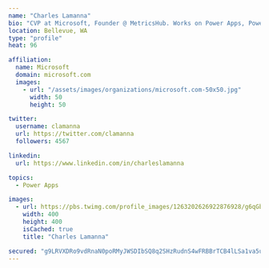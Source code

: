 ```yaml
---
name: "Charles Lamanna"
bio: "CVP at Microsoft, Founder @ MetricsHub. Works on Power Apps, Power Automate, Power Virtual Agent, Common Data Service and Dynamics 365."
location: Bellevue, WA
type: "profile"
heat: 96

affiliation:
  name: Microsoft
  domain: microsoft.com
  images:
    - url: "/assets/images/organizations/microsoft.com-50x50.jpg"
      width: 50
      height: 50

twitter:
  username: clamanna
  url: https://twitter.com/clamanna
  followers: 4567

linkedin:
  url: https://www.linkedin.com/in/charleslamanna

topics:
  - Power Apps

images:
  - url: https://pbs.twimg.com/profile_images/1263202626922876928/g6qGbHZ-_400x400.jpg
    width: 400
    height: 400
    isCached: true
    title: "Charles Lamanna"

secured: "g9LRVXDRo9vdRnaN0poRMyJWSDIbSQ8q2SHzRudnS4wFRBBrTCB4lLSa1va5ujOhau3I0JULu7JQIIka2RICuoH2yvE4+UGGhooWs7DptnifGdKvb0Vgxl1mg7fHTbS6TSFd/xc9Y/11Zj2chiSIsuO/UeqEAc/Lx9IJhQSSWY7eT+NKmwHq/xthO5j9KVEtw9xn1MA0OLIdFOjT5CSTpYqKKyxkMHIFQ16Gyg4D0EIBb9pcRRZM4aQh1ANXHSXGfl7PuIRi9LLdt7SXLYCKuGHeouFB2Arub45705xr2iIRGJtS+Pqdkktd3ZNKWwJ/362FM6DdpRwwUIej1/ygyiToXaFODjnJZ81z99bSGtHMyh8UnYHX515fqoY3IxGVqOXRrNxbpRfdxlMqpkb2ZdEZtC9uUOzIo07yXCQ4XlQ=;JF/7sgYNp2GHSUP0vwfsnQ=="
---
```


